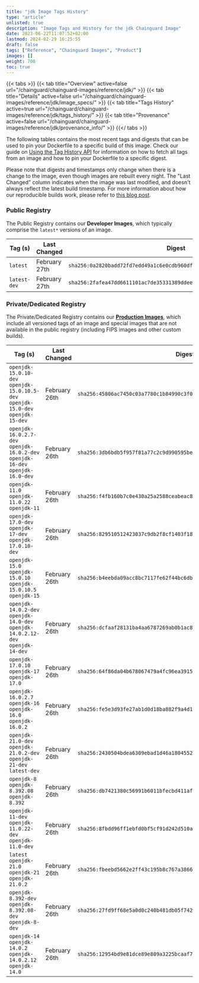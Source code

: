 ```yaml
---
title: "jdk Image Tags History"
type: "article"
unlisted: true
description: "Image Tags and History for the jdk Chainguard Image"
date: 2023-06-22T11:07:52+02:00
lastmod: 2024-02-29 16:25:55
draft: false
tags: ["Reference", "Chainguard Images", "Product"]
images: []
weight: 700
toc: true
---
```


{{< tabs >}}
{{< tab title="Overview" active=false url="/chainguard/chainguard-images/reference/jdk/" >}}
{{< tab title="Details" active=false url="/chainguard/chainguard-images/reference/jdk/image_specs/" >}}
{{< tab title="Tags History" active=true url="/chainguard/chainguard-images/reference/jdk/tags_history/" >}}
{{< tab title="Provenance" active=false url="/chainguard/chainguard-images/reference/jdk/provenance_info/" >}}
{{</ tabs >}}

The following tables contains the most recent tags and digests that can be used to pin your Dockerfile to a specific build of this image. Check our guide on [Using the Tag History API](/chainguard/chainguard-images/using-the-tag-history-api/) for information on how to fetch all tags from an image and how to pin your Dockerfile to a specific digest.

Please note that digests and timestamps only change when there is a change to the image, even though images are rebuilt every night. The "Last Changed" column indicates when the image was last modified, and doesn't always reflect the latest build timestamp. For more information about how our reproducible builds work, please refer to [this blog post](https://www.chainguard.dev/unchained/reproducing-chainguards-reproducible-image-builds).

### Public Registry
The Public Registry contains our **Developer Images**, which typically comprise the `latest*` versions of an image.

| Tag (s)       | Last Changed  | Digest                                                                    |
|---------------|---------------|---------------------------------------------------------------------------|
|  `latest`     | February 27th | `sha256:0a2820badd72fd7edd49a1c6e0cdb960dfb7d6a2a6dc5df17d2d5aba4806ea01` |
|  `latest-dev` | February 27th | `sha256:2fafea47dd6611101ac7de35331389ddeec204bc2a30b371ff0719135edd01d6` |


### Private/Dedicated Registry
The Private/Dedicated Registry contains our **[Production Images](https://www.chainguard.dev/chainguard-images)**, which include all versioned tags of an image and special images that are not available in the public registry (including FIPS images and other custom builds).

| Tag (s)                                                                            | Last Changed  | Digest                                                                    |
|------------------------------------------------------------------------------------|---------------|---------------------------------------------------------------------------|
|  `openjdk-15.0.10-dev` `openjdk-15.0.10.5-dev` `openjdk-15.0-dev` `openjdk-15-dev` | February 26th | `sha256:45806ac7450c03a7780c1b84990c3f0ec7a5cf178a215997f0af6faf3db780d7` |
|  `openjdk-16.0.2.7-dev` `openjdk-16.0.2-dev` `openjdk-16-dev` `openjdk-16.0-dev`   | February 26th | `sha256:3db6bdb5f957f81a77c2c9d990595beb5bd7a5f3c8cd73cbf78d162ebe3ce9c8` |
|  `openjdk-11.0` `openjdk-11.0.22` `openjdk-11`                                     | February 26th | `sha256:f4fb160b7c0e430a25a2588ceabeac8677d65b21bf3c62e02b7d1a8230393c88` |
|  `openjdk-17.0-dev` `openjdk-17-dev` `openjdk-17.0.10-dev`                         | February 26th | `sha256:829510512423037c9db2f8cf1403f185c6ea2a7541468fe8c1063323c72f5d42` |
|  `openjdk-15.0` `openjdk-15.0.10` `openjdk-15.0.10.5` `openjdk-15`                 | February 26th | `sha256:b4eebda09acc8bc7117fe62f44bc6db7bfbc5d68bed61479d5fc82421db8a81d` |
|  `openjdk-14.0.2-dev` `openjdk-14.0-dev` `openjdk-14.0.2.12-dev` `openjdk-14-dev`  | February 26th | `sha256:dcfaaf28131ba4aa6787269ab0b1ac852976943bd35dc4a61f9d978726506940` |
|  `openjdk-17.0.10` `openjdk-17` `openjdk-17.0`                                     | February 26th | `sha256:64f86da04b678067479a4fc96ea3915235b230276d809d01bff61c09da27de3b` |
|  `openjdk-16.0.2.7` `openjdk-16` `openjdk-16.0` `openjdk-16.0.2`                   | February 26th | `sha256:fe5e3d93fe27ab1d0d18ba882f9a4d135919763c5e9503a7b179299fca89f3fa` |
|  `openjdk-21.0-dev` `openjdk-21.0.2-dev` `openjdk-21-dev` `latest-dev`             | February 26th | `sha256:2430504bdea6309ebad1d46a18045527f82acfdec48c6f9f0b95df6a2f7aff24` |
|  `openjdk-8` `openjdk-8.392.08` `openjdk-8.392`                                    | February 26th | `sha256:db7421380c56991b6011bfecbd411af0bf0fdbbb8b5db01f3b9f8b0936268857` |
|  `openjdk-11-dev` `openjdk-11.0.22-dev` `openjdk-11.0-dev`                         | February 26th | `sha256:8fbdd96ff1ebfd0bf5cf91d242d510a44d75e8e96df2679353fc6aa87204bd32` |
|  `latest` `openjdk-21.0` `openjdk-21` `openjdk-21.0.2`                             | February 26th | `sha256:fbeebd5662e2ff43c195b8c767a3866811633ce9f0c5293b9c0761ebb77a2289` |
|  `openjdk-8.392-dev` `openjdk-8.392.08-dev` `openjdk-8-dev`                        | February 26th | `sha256:27fd9ff68e5a0d0c240b481db05f742f1e39cf191a371e0e14f141c8fe3c8013` |
|  `openjdk-14` `openjdk-14.0.2` `openjdk-14.0.2.12` `openjdk-14.0`                  | February 26th | `sha256:12954bd9e81dce89e809a3225bcaaf7b434a334e7a70454eb9d68bd3df6749eb` |

